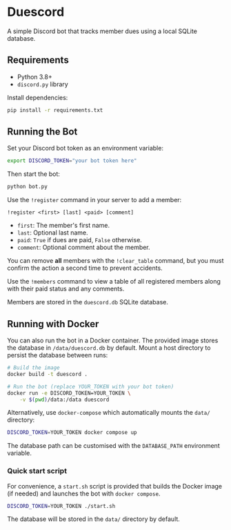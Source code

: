 # Duescord

A simple Discord bot that tracks member dues using a local SQLite database.

## Requirements

- Python 3.8+
- `discord.py` library

Install dependencies:

```bash
pip install -r requirements.txt
```

## Running the Bot

Set your Discord bot token as an environment variable:

```bash
export DISCORD_TOKEN="your bot token here"
```

Then start the bot:

```bash
python bot.py
```

Use the `!register` command in your server to add a member:

```
!register <first> [last] <paid> [comment]
```

- `first`: The member's first name.
- `last`: Optional last name.
- `paid`: `True` if dues are paid, `False` otherwise.
- `comment`: Optional comment about the member.

You can remove **all** members with the `!clear_table` command, but you
must confirm the action a second time to prevent accidents.

Use the `!members` command to view a table of all registered members along
with their paid status and any comments.

Members are stored in the `duescord.db` SQLite database.

## Running with Docker

You can also run the bot in a Docker container. The provided image
stores the database in `/data/duescord.db` by default. Mount a host
directory to persist the database between runs:

```bash
# Build the image
docker build -t duescord .

# Run the bot (replace YOUR_TOKEN with your bot token)
docker run -e DISCORD_TOKEN=YOUR_TOKEN \
    -v $(pwd)/data:/data duescord

```

Alternatively, use `docker-compose` which automatically mounts the
`data/` directory:

```bash
DISCORD_TOKEN=YOUR_TOKEN docker compose up
```

The database path can be customised with the `DATABASE_PATH`
environment variable.

### Quick start script

For convenience, a `start.sh` script is provided that builds the Docker
image (if needed) and launches the bot with `docker compose`.

```bash
DISCORD_TOKEN=YOUR_TOKEN ./start.sh
```

The database will be stored in the `data/` directory by default.
